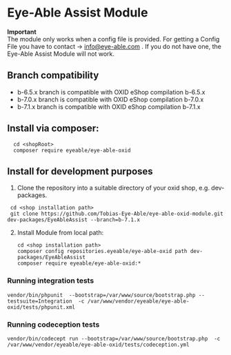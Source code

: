# Eye-Able Assist Module

**Important** <br>
The module only works when a config file is provided. For getting a Config File you have to contact -> info@eye-able.com . If you do not have one, the Eye-Able Assist Module will not work.

## Branch compatibility

* b-6.5.x branch is compatible with OXID eShop compilation b-6.5.x
* b-7.0.x branch is compatible with OXID eShop compilation b-7.0.x
* b-7.1.x branch is compatible with OXID eShop compilation b-7.1.x

## Install via composer: 
 ```
   cd <shopRoot>
   composer require eyeable/eye-able-oxid
```

## Install for development purposes
1. Clone the repository into a suitable directory of your oxid shop, e.g. dev-packages.
 ```
  cd <shop installation path>
  git clone https://github.com/Tobias-Eye-Able/eye-able-oxid-module.git dev-packages/EyeAbleAssist --branch=b-7.1.x
```
2. Install Module from local path:
     ```
   cd <shop installation path>
   composer config repositories.eyeable/eye-able-oxid path dev-packages/EyeAbleAssist
   composer require eyeable/eye-able-oxid:*
   ```
### Running integration tests

 ```
 vendor/bin/phpunit  --bootstrap=/var/www/source/bootstrap.php --testsuite=Integration  -c /var/www/vendor/eyeable/eye-able-oxid/tests/phpunit.xml 
 ```

### Running codeception tests
```
vendor/bin/codecept run --bootstrap=/var/www/source/bootstrap.php  -c /var/www/vendor/eyeable/eye-able-oxid/tests/codeception.yml
```
